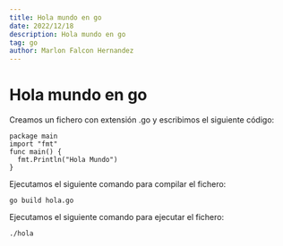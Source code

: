 ```yaml
---
title: Hola mundo en go
date: 2022/12/18
description: Hola mundo en go
tag: go
author: Marlon Falcon Hernandez
---
```


# Hola mundo en go

Creamos un fichero con extensión .go y escribimos el siguiente código:
```
package main
import "fmt"
func main() {
  fmt.Println("Hola Mundo")
}
```

Ejecutamos el siguiente comando para compilar el fichero:
```
go build hola.go
```

Ejecutamos el siguiente comando para ejecutar el fichero:
```
./hola
```
